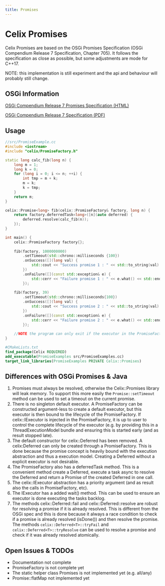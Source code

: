 ```yaml
---
title: Promises
---
```


# Celix Promises

Celix Promises are based on the OSGi Promises Specification (OSGi Compendium Release 7 Specification, Chapter 705).
It follows the specification as close as possible, but some adjustments are mode for C++17.

NOTE: this implementation is still experiment and the api and behaviour will probably still change.  

## OSGi Information

[OSGi Compendium Release 7 Promises Specification (HTML)](https://osgi.org/specification/osgi.cmpn/7.0.0/util.promise.html)

[OSGi Compendium Release 7 Specification (PDF)](https://docs.osgi.org/download/r7/osgi.cmpn-7.0.0.pdf)

## Usage

```C++
//src/PromiseExample.cc
#include <iostream>
#include "celix/PromiseFactory.h"

static long calc_fib(long n) {
    long m = 1;
    long k = 0;
    for (long i = 0; i <= n; ++i) {
        int tmp = m + k;
        m = k;
        k = tmp;
    }
    return m;
}

celix::Promise<long> fib(celix::PromiseFactory& factory, long n) {
    return factory.deferredTask<long>([n](auto deferred) {
        deferred.resolve(calc_fib(n));
    });
}

int main() {
    celix::PromiseFactory factory{};
    
    fib(factory, 1000000000)
        .setTimeout(std::chrono::milliseconds {100})
        .onSuccess([](long val) {
            std::cout << "Success promise 1 : " << std::to_string(val) << std::endl;
        })
        .onFailure([](const std::exception& e) {
            std::cerr << "Failure promise 1 : " << e.what() << std::endl;
        });
    
    fib(factory, 39)
        .setTimeout(std::chrono::milliseconds{100})
        .onSuccess([](long val) {
            std::cout << "Success promise 2 : " << std::to_string(val) << std::endl;
        })
        .onFailure([](const std::exception& e) {
            std::cerr << "Failure promise 2 : " << e.what() << std::endl;
        });
    
    //NOTE the program can only exit if the executor in the PromiseFactory is done executing all tasks.
}
```

```cmake
#CMakeLists.txt
find_package(Celix REQUIRED)
add_executable(PromiseExamples src/PromiseExamples.cc)
target_link_libraries(PromiseExamples PRIVATE Celix::Promises)
```

## Differences with OSGi Promises & Java

1. Promises must always be resolved, otherwise the Celix::Promises library will leak memory. To support this more easily the `Promise::setTimeout` method can be used to set a timeout on the current promise. 
2. There is no singleton default executor. A PromiseFactory can be constructed argument-less to create a default executor, but this executor is then bound to the lifecycle of the PromiseFactory. If celix::IExecutor is injected in the PromiseFactory, it is up to user to control the complete lifecycle of the executor (e.g. by providing this in a ThreadExecutionModel bundle and ensuring this is started early (and as result stopped late).
3. The default constructor for celix::Deferred has been removed. A celix:Deferred can only be created through a PromiseFactory. This is done because the promise concept is heavily bound with the execution abstraction and thus a execution model. Creating a Deferred without a explicit executor is not desirable.
4. The PromiseFactory also has a deferredTask method. This is a convenient method create a Deferred, execute a task async to resolve the Deferred and return a Promise of the created Deferred in one call.
5. The celix::IExecutor abstraction has a priority argument (and as result also the calls in PromiseFactory, etc).
6. The IExecutor has a added wait() method. This can be used to ensure an executor is done executing the tasks backlog.
7. The methods celix::Deferred<T>::fail and celix::Deferred<T>::resolve are robust for resolving a promise if it is already resolved. 
  This is different from the OSGi spec and this is done because it always a race condition to check if a promise is already resolved (isDone()) and then resolve the promise. 
  The methods `celix::Deferred<T>::tryFail` and `celix::Deferred<T>::tryResolve` can be used to resolve a promise and check if it was already resolved atomically.

## Open Issues & TODOs

- Documentation not complete
- PromiseFactory is not complete yet
- The static helper class Promises is not implemented yet (e.g. all/any)
- Promise::flatMap not implemented yet
